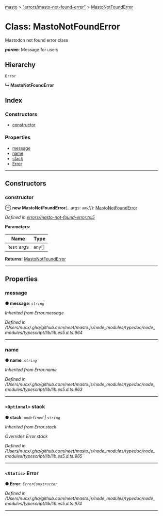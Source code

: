 [masto](../README.md) > ["errors/masto-not-found-error"](../modules/_errors_masto_not_found_error_.md) > [MastoNotFoundError](../classes/_errors_masto_not_found_error_.mastonotfounderror.md)

# Class: MastoNotFoundError

Mastodon not found error class

*__param__*: Message for users

## Hierarchy

 `Error`

**↳ MastoNotFoundError**

## Index

### Constructors

* [constructor](_errors_masto_not_found_error_.mastonotfounderror.md#constructor)

### Properties

* [message](_errors_masto_not_found_error_.mastonotfounderror.md#message)
* [name](_errors_masto_not_found_error_.mastonotfounderror.md#name)
* [stack](_errors_masto_not_found_error_.mastonotfounderror.md#stack)
* [Error](_errors_masto_not_found_error_.mastonotfounderror.md#error)

---

## Constructors

<a id="constructor"></a>

###  constructor

⊕ **new MastoNotFoundError**(...args: *`any`[]*): [MastoNotFoundError](_errors_masto_not_found_error_.mastonotfounderror.md)

*Defined in [errors/masto-not-found-error.ts:5](https://github.com/neet/masto.js/blob/368b200/src/errors/masto-not-found-error.ts#L5)*

**Parameters:**

| Name | Type |
| ------ | ------ |
| `Rest` args | `any`[] |

**Returns:** [MastoNotFoundError](_errors_masto_not_found_error_.mastonotfounderror.md)

___

## Properties

<a id="message"></a>

###  message

**● message**: *`string`*

*Inherited from Error.message*

*Defined in /Users/nucx/.ghq/github.com/neet/masto.js/node_modules/typedoc/node_modules/typescript/lib/lib.es5.d.ts:964*

___
<a id="name"></a>

###  name

**● name**: *`string`*

*Inherited from Error.name*

*Defined in /Users/nucx/.ghq/github.com/neet/masto.js/node_modules/typedoc/node_modules/typescript/lib/lib.es5.d.ts:963*

___
<a id="stack"></a>

### `<Optional>` stack

**● stack**: *`undefined` \| `string`*

*Inherited from Error.stack*

*Overrides Error.stack*

*Defined in /Users/nucx/.ghq/github.com/neet/masto.js/node_modules/typedoc/node_modules/typescript/lib/lib.es5.d.ts:965*

___
<a id="error"></a>

### `<Static>` Error

**● Error**: *`ErrorConstructor`*

*Defined in /Users/nucx/.ghq/github.com/neet/masto.js/node_modules/typedoc/node_modules/typescript/lib/lib.es5.d.ts:974*

___

